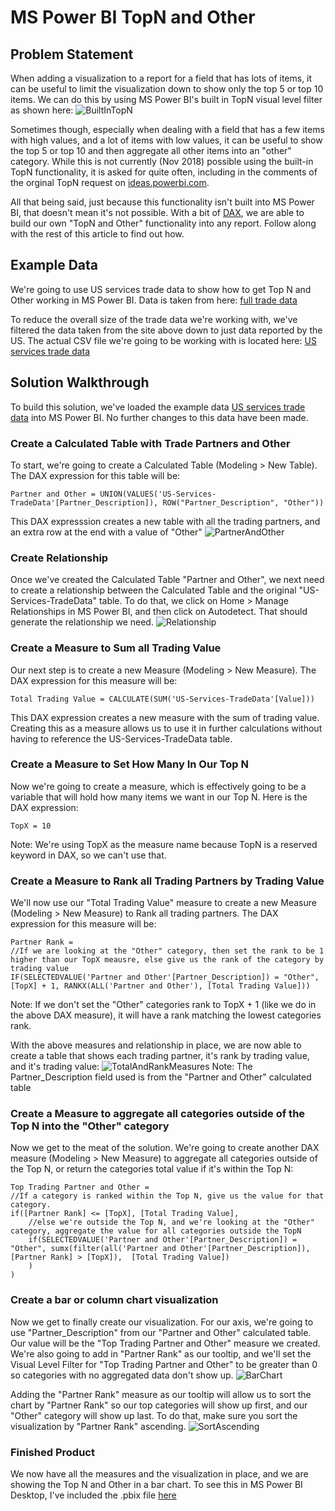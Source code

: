 # MS Power BI TopN and Other

## Problem Statement
When adding a visualization to a report for a field that has lots of items, it can be useful to limit the visualization down to show only the top 5 or top 10 items.  We can do this by using MS Power BI's built in TopN visual level filter as shown here: 
![BuiltInTopN](images/PowerBIBuiltInTopN.png)

Sometimes though, especially when dealing with a field that has a few items with high values, and a lot of items with low values, it can be useful to show the top 5 or top 10 and then aggregate all other items into an "other" category.  While this is not currently (Nov 2018) possible using the built-in TopN functionality, it is asked for quite often, including in the comments of the orginal TopN request on [ideas.powerbi.com](https://ideas.powerbi.com/forums/265200-power-bi-ideas/suggestions/6515731-top-n-filters).  

All that being said, just because this functionality isn't built into MS Power BI, that doesn't mean it's not possible.  With a bit of [DAX](https://docs.microsoft.com/en-us/dax/data-analysis-expressions-dax-reference), we are able to build our own "TopN and Other" functionality into any report.  Follow along with the rest of this article to find out how.

## Example Data
We're going to use US services trade data to show how to get Top N and Other working in MS Power BI.  Data is taken from here:
[full trade data](https://www.wto.org/english/res_e/statis_e/trade_datasets_e.htm)

To reduce the overall size of the trade data we're working with, we've filtered the data taken from the site above down to just data reported by the US.  The actual CSV file we're going to be working with is located here:
[US services trade data](exampledata/US-Services-TradeData.csv)

## Solution Walkthrough
To build this solution, we've loaded the example data [US services trade data](exampledata/US-Services-TradeData.csv) into MS Power BI.  No further changes to this data have been made.

### Create a Calculated Table with Trade Partners and Other
To start, we're going to create a Calculated Table (Modeling > New Table).  The DAX expression for this table will be:

````
Partner and Other = UNION(VALUES('US-Services-TradeData'[Partner_Description]), ROW("Partner_Description", "Other"))
````

This DAX expresssion creates a new table with all the trading partners, and an extra row at the end with a value of "Other"
![PartnerAndOther](images/Table-PartnerAndOther.png)

### Create Relationship
Once we've created the Calculated Table "Partner and Other", we next need to create a relationship between the Calculated Table and the original "US-Services-TradeData" table.  To do that, we click on Home > Manage Relationships in MS Power BI, and then click on Autodetect.  That should generate the relationship we need.
![Relationship](images/Relationship.png)

### Create a Measure to Sum all Trading Value
Our next step is to create a new Measure (Modeling > New Measure).  The DAX expression for this measure will be:

````
Total Trading Value = CALCULATE(SUM('US-Services-TradeData'[Value]))
````

This DAX expression creates a new measure with the sum of trading value.  Creating this as a measure allows us to use it in further calculations without having to reference the US-Services-TradeData table.

### Create a Measure to Set How Many In Our Top N
Now we're going to create a measure, which is effectively going to be a variable that will hold how many items we want in our Top N.  Here is the DAX expression:

````
TopX = 10
````

Note: We're using TopX as the measure name because TopN is a reserved keyword in DAX, so we can't use that.

### Create a Measure to Rank all Trading Partners by Trading Value
We'll now use our "Total Trading Value" measure to create a new Measure (Modeling > New Measure) to Rank all trading partners.  The DAX expression for this measure will be:

````
Partner Rank = 
//If we are looking at the "Other" category, then set the rank to be 1 higher than our TopX meausre, else give us the rank of the category by trading value
IF(SELECTEDVALUE('Partner and Other'[Partner_Description]) = "Other", [TopX] + 1, RANKX(ALL('Partner and Other'), [Total Trading Value]))
````

Note: If we don't set the "Other" categories rank to TopX + 1 (like we do in the above DAX measure), it will have a rank matching the lowest categories rank.

With the above measures and relationship in place, we are now able to create a table that shows each trading partner, it's rank by trading value, and it's trading value:
![TotalAndRankMeasures](images/TotalAndRankMeasures.png)
Note: The Partner_Description field used is from the "Partner and Other" calculated table

### Create a Measure to aggregate all categories outside of the Top N into the "Other" category
Now we get to the meat of the solution.  We're going to create another DAX measure (Modeling > New Measure) to aggregate all categories outside of the Top N, or return the categories total value if it's within the Top N:

````
Top Trading Partner and Other = 
//If a category is ranked within the Top N, give us the value for that category.
if([Partner Rank] <= [TopX], [Total Trading Value],
    //else we're outside the Top N, and we're looking at the "Other" category, aggregate the value for all categories outside the TopN
	if(SELECTEDVALUE('Partner and Other'[Partner_Description]) = "Other", sumx(filter(all('Partner and Other'[Partner_Description]), [Partner Rank] > [TopX]),  [Total Trading Value])
    )
)
````

### Create a bar or column chart visualization
Now we get to finally create our visualization.  For our axis, we're going to use "Partner_Description" from our "Partner and Other" calculated table.  Our value will be the "Top Trading Partner and Other" measure we created.  We're also going to add in "Partner Rank" as our tooltip, and we'll set the Visual Level Filter for "Top Trading Partner and Other" to be greater than 0 so categories with no aggregated data don't show up.
![BarChart](images/TopNAndOtherBarChart.png)

Adding the "Partner Rank" measure as our tooltip will allow us to sort the chart by "Partner Rank" so our top categories will show up first, and our "Other" category will show up last.  To do that, make sure you sort the visualization by "Partner Rank" ascending.
![SortAscending](images/SortAscendingByPartnerRank.png)

### Finished Product
We now have all the measures and the visualization in place, and we are showing the Top N and Other in a bar chart.  To see this in MS Power BI Desktop, I've included the .pbix file [here](https://github.com/ssugar/Blog/raw/master/TopNAndOther/pbix/TopNAndOther.pbix)
